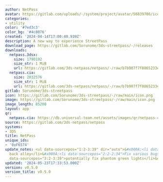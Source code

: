 ```yaml
---
author: NetPass
avatar: https://gitlab.com/uploads/-/system/project/avatar/56839786/icon.png
categories:
- utility
color: '#7ed3c3'
color_bg: '#4c8076'
created: '2024-04-14T17:00:40.939Z'
description: A new way to experience StreetPass
download_page: https://gitlab.com/Sorunome/3ds-streetpass/-/releases
downloads:
  netpass.3dsx:
    size: 1790192
    size_str: 1 MiB
    url: https://gitlab.com/3ds-netpass/netpass/-/raw/b7b907f7f8865233ebef3b04830347e78fe6a181/netpass.3dsx?inline=false
  netpass.cia:
    size: 2032576
    size_str: 1 MiB
    url: https://gitlab.com/3ds-netpass/netpass/-/raw/b7b907f7f8865233ebef3b04830347e78fe6a181/netpass.cia?inline=false
gitlab: Sorunome/3ds-streetpass
icon: https://gitlab.com/Sorunome/3ds-streetpass/-/raw/main/icon.png
image: https://gitlab.com/Sorunome/3ds-streetpass/-/raw/main/icon.png
image_length: 85200
layout: app
qr:
  netpass.cia: https://db.universal-team.net/assets/images/qr/netpass-cia.png
source: https://gitlab.com/3ds-netpass/netpass
systems:
- 3DS
title: NetPass
unique_ids:
- '0xF6574'
update_notes: <ul data-sourcepos="1:2-3:39" dir="auto">&#x000A;<li data-sourcepos="1:2-1:19">Added
  back alley</li>&#x000A;<li data-sourcepos="2:2-2:34">Fix various bugs around passing</li>&#x000A;<li
  data-sourcepos="3:2-3:39">potentially fix phantom green lights</li>&#x000A;</ul>
updated: '2024-05-23T17:33:53.000Z'
version: v0.5.0
version_title: v0.5.0
---
```

